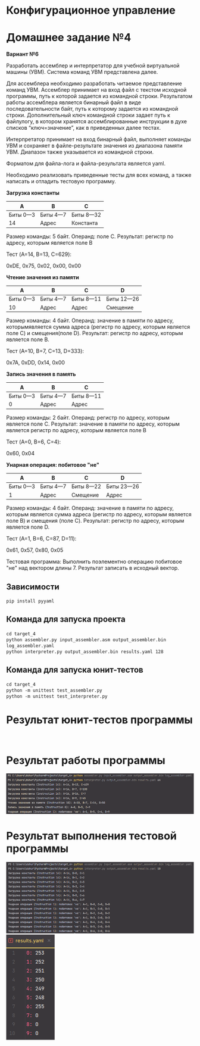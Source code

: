 # Конфигурационное управление

# Домашнее задание №4

**Вариант №6**

Разработать ассемблер и интерпретатор для учебной виртуальной машины (УВМ). Система команд УВМ представлена далее.

Для ассемблера необходимо разработать читаемое представление команд УВМ. Ассемблер принимает на вход файл с текстом исходной программы, путь к которой задается из командной строки. Результатом работы ассемблера является бинарный файл в виде последовательности байт, путь к которому задается из командной строки. Дополнительный ключ командной строки задает путь к файлулогу, в котором хранятся ассемблированные инструкции в духе списков “ключ=значение”, как в приведенных далее тестах.

Интерпретатор принимает на вход бинарный файл, выполняет команды УВМ и сохраняет в файле-результате значения из диапазона памяти УВМ. Диапазон также указывается из командной строки.

Форматом для файла-лога и файла-результата является yaml.

Необходимо реализовать приведенные тесты для всех команд, а также написать и отладить тестовую программу.


**Загрузка константы**

| A | B | C |
|---|---|---|
| Биты 0—3 | Биты 4—7 | Биты 8—32 |
| 14 | Адрес | Константа |

Размер команды: 5 байт. Операнд: поле C. Результат: регистр по адресу, которым является поле B

Тест (A=14, B=13, C=629):

0xDE, 0x75, 0x02, 0x00, 0x00



**Чтение значения из памяти**

| A | B | C | D |
|---|---|---|---|
| Биты 0—3 | Биты 4—7 | Биты 8—11 | Биты 12—26 |
| 10 | Адрес | Адрес | Смещение |

Размер команды: 4 байт. Операнд: значение в памяти по адресу, которымявляется сумма адреса (регистр по адресу, которым является поле C) и смещения(поле D). Результат: регистр по адресу, которым является поле B.

Тест (A=10, B=7, C=13, D=333):

0x7A, 0xDD, 0x14, 0x00



**Запись значения в память**

| A | B | C |
|---|---|---|
| Биты 0—3 | Биты 4—7 | Биты 8—11 |
| 0 | Адрес | Адрес |

Размер команды: 2 байт. Операнд: регистр по адресу, которым является поле C. Результат: значение в памяти по адресу, которым является регистр по адресу, которым является поле B

Тест (A=0, B=6, C=4):

0x60, 0x04



**Унарная операция: побитовое "не"**

| A | B | C | D |
|---|---|---|---|
| Биты 0—3 | Биты 4—7 | Биты 8—22 | Биты 23—26 |
| 1 | Адрес | Смещение | Адрес |

Размер команды: 4 байт. Операнд: значение в памяти по адресу, которым является сумма адреса (регистр по адресу, которым является поле B) и смещения (поле C). Результат: регистр по адресу, которым является поле D.

Тест (A=1, B=6, C=87, D=11):

0x61, 0x57, 0x80, 0x05


Тестовая программа: Выполнить поэлементно операцию побитовое "не" над вектором длины 7. Результат записать в исходный вектор.


## Зависимости
```
pip install pyyaml
```

## Команда для запуска проекта
```
cd target_4
python assembler.py input_assembler.asm output_assembler.bin log_assembler.yaml
python interpreter.py output_assembler.bin results.yaml 128 
```
## Команда для запуска юнит-тестов
```
cd target_4
python -m unittest test_assembler.py  
python -m unittest test_interpreter.py
```


# Результат юнит-тестов программы
![]()

# Результат работы программы
![](https://github.com/FindTheRhythm/Homework-4-Configuration-management/blob/436340578fb1ec72e53faee6c8fa4fda879a5e4b/target_4/images/Screenshot%202024-12-04%20003245.png)

# Результат выполнения тестовой программы
![](https://github.com/FindTheRhythm/Homework-4-Configuration-management/blob/6976e706ee0181274be3f4511565c10c1cba84f1/target_4/images/Screenshot%202024-12-04%20003109.png)
![](https://github.com/FindTheRhythm/Homework-4-Configuration-management/blob/3d1466cbb61495e5c247fa5674d68c2daaf2db8d/target_4/images/Screenshot%202024-12-04%20003125.png)
